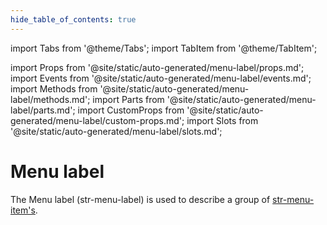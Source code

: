 ```yaml
---
hide_table_of_contents: true
---
```

import Tabs from '@theme/Tabs';
import TabItem from '@theme/TabItem';

import Props from '@site/static/auto-generated/menu-label/props.md';
import Events from '@site/static/auto-generated/menu-label/events.md';
import Methods from '@site/static/auto-generated/menu-label/methods.md';
import Parts from '@site/static/auto-generated/menu-label/parts.md';
import CustomProps from '@site/static/auto-generated/menu-label/custom-props.md';
import Slots from '@site/static/auto-generated/menu-label/slots.md';



#  Menu label

The Menu label (str-menu-label) is used to describe a group of [str-menu-item's](menu-item.md).

  
<Props />
<Events />
<Methods />
<Parts />
<CustomProps />
<Slots />